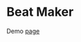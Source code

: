 <h1>Beat Maker</h1>

<p>Demo <a href="https://app.netlify.com/sites/beatstudio/settings/domain">page</a>
